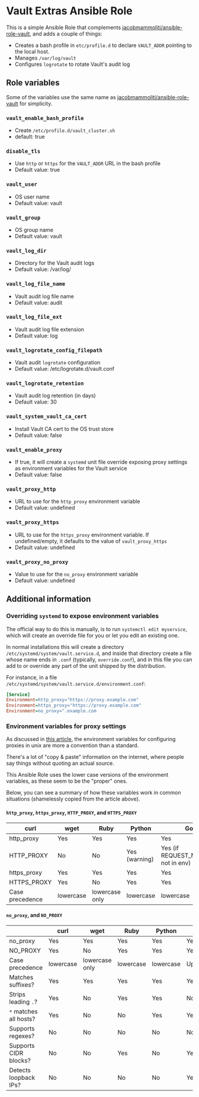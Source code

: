 # Vault Extras Ansible Role

This is a simple Ansible Role that complements [jacobmammoliti/ansible-role-vault](https://github.com/jacobmammoliti/ansible-role-vault), and adds a couple of things:

- Creates a bash profile in `etc/profile.d` to declare `VAULT_ADDR` pointing to the local host.
- Manages `/var/log/vault`
- Configures `logrotate` to rotate Vault's audit log

## Role variables

Some of the variables use the same name as [jacobmammoliti/ansible-role-vault](https://github.com/jacobmammoliti/ansible-role-vault) for simplicity.

### `vault_enable_bash_profile`

- Create `/etc/profile.d/vault_cluster.sh`
- default: true
### `disable_tls`

- Use `http` or `https` for the `VAULT_ADDR` URL in the bash profile
- Default value: true

### `vault_user`

- OS user name
- Default value: vault

### `vault_group`

- OS group name
- Default value: vault

### `vault_log_dir`

- Directory for the Vault audit logs
- Default value: /var/log/

### `vault_log_file_name`

- Vault audit log file name
- Default value: audit

### `vault_log_file_ext`

- Vault audit log file extension
- Default value: log

### `vault_logrotate_config_filepath`

- Vault audit `logrotate` configuration
- Default value: /etc/logrotate.d/vault.conf

### `vault_logrotate_retention`

- Vault audit log retention (in days)
- Default value: 30

### `vault_system_vault_ca_cert`

- Install Vault CA cert to the OS trust store
- Default value: false

### `vault_enable_proxy`

- If true, it will create a `systemd` unit file override exposing proxy settings as environment variables for the Vault service
- Default value: false

### `vault_proxy_http`

- URL to use for the `http_proxy` environment variable
- Default value: undefined

### `vault_proxy_https`

- URL to use for the `https_proxy` environment variable. If undefined/empty, it defaults to the value of `vault_proxy_https`
- Default value: undefined

### `vault_proxy_no_proxy`

- Value to use for the `no_proxy` environment variable
- Default value: undefined

## Additional information
### Overriding `systemd` to expose environment variables

The official way to do this is manually, is to run `systemctl edit myservice`, which will create an override file for you or let you edit an existing one.

In normal installations this will create a directory `/etc/systemd/system/vault.service.d`, and inside that directory create a file whose name ends in `.conf` (typically, `override.conf`), and in this file you can add to or override any part of the unit shipped by the distribution.

For instance, in a file `/etc/systemd/system/vault.service.d/environment.conf`:

```ini
[Service]
Environment=http_proxy="https://proxy.example.com"
Environment=https_proxy="https://proxy.example.com"
Environment=no_proxy=".example.com
```

### Environment variables for proxy settings

As discussed in [this article](https://about.gitlab.com/blog/2021/01/27/we-need-to-talk-no-proxy/), the environment variables for configuring proxies in unix are more a convention than a standard.

There's a lot of "copy & paste" information on the internet, where people say things without quoting an actual source.

This Ansible Role uses the lower case versions of the environment variables, as these seem to be the "proper" ones.

Below, you can see a summary of how these variables work in common situations (shamelessly copied from the article above).
#### `http_proxy`, `https_proxy`, `HTTP_PROXY`, and  `HTTPS_PROXY`

| curl            | wget      | Ruby           | Python        | Go                                 |
|-----------------|-----------|----------------|---------------|------------------------------------|
| http_proxy      | Yes       | Yes            | Yes           | Yes                                |
| HTTP_PROXY      | No        | No             | Yes (warning) | Yes (if REQUEST_METHOD not in env) |
| https_proxy     | Yes       | Yes            | Yes           | Yes                                |
| HTTPS_PROXY     | Yes       | No             | Yes           | Yes                                |
| Case precedence | lowercase | lowercase only | lowercase     | lowercase                          |

#### `no_proxy`, and  `NO_PROXY`

|                        | curl      | wget           | Ruby      | Python    | Go        |
|------------------------|-----------|----------------|-----------|-----------|-----------|
| no_proxy               | Yes       | Yes            | Yes       | Yes       | Yes       |
| NO_PROXY               | Yes       | No             | Yes       | Yes       | Yes       |
| Case precedence        | lowercase | lowercase only | lowercase | lowercase | Uppercase |
| Matches suffixes?      | Yes       | Yes            | Yes       | Yes       | Yes       |
| Strips leading `.`?    | Yes       | No             | Yes       | Yes       | No        |
| `*` matches all hosts? | Yes       | No             | No        | Yes       | Yes       |
| Supports regexes?      | No        | No             | No        | No        | No        |
| Supports CIDR blocks?  | No        | No             | Yes       | No        | Yes       |
| Detects loopback IPs?  | No        | No             | No        | No        | Yes       |
